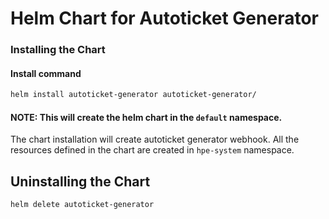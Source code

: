 # Helm Chart for Autoticket Generator

### Installing the Chart

#### Install command
```sh
helm install autoticket-generator autoticket-generator/
```

#### NOTE: This will create the helm chart in the `default` namespace.
The chart installation will create autoticket generator webhook.
All the resources defined in the chart are created in `hpe-system` namespace.


## Uninstalling the Chart
`helm delete autoticket-generator`
